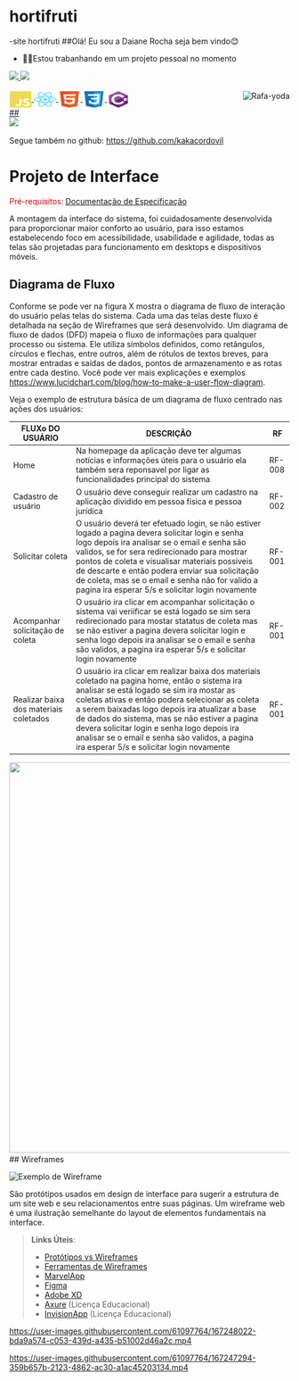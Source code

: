 # hortifruti
-site hortifruti
##Olá! Eu sou a Daiane Rocha seja bem vindo😊
- 👩‍🏫Estou trabanhando em um projeto pessoal no momento             
<div>
  <a href="https://github.com/Daiane567">
  <img height="180em" src="https://github-readme-stats.vercel.app/api?username=Daiane567&show_icons=true&theme=dracula&include_all_commits=true&count_private=true"/>
  <img height="180em" src="https://github-readme-stats.vercel.app/api/top-langs/?username=Daiane567&layout=compact&langs_count=7&theme=dracula"/>
</div>
  <div style="display: inline_block"><br>
  <img align="center" alt="Daiane-Js" height="30" width="40" src="https://raw.githubusercontent.com/devicons/devicon/master/icons/javascript/javascript-plain.svg">
  <img align="center" alt="Rafa-React" height="30" width="40" src="https://raw.githubusercontent.com/devicons/devicon/master/icons/react/react-original.svg">
  <img align="center" alt="Rafa-HTML" height="30" width="40" src="https://raw.githubusercontent.com/devicons/devicon/master/icons/html5/html5-original.svg">
  <img align="center" alt="Rafa-CSS" height="30" width="40" src="https://raw.githubusercontent.com/devicons/devicon/master/icons/css3/css3-original.svg">
  <img align="center" alt="Rafa-Csharp" height="30" width="40" src="https://raw.githubusercontent.com/devicons/devicon/master/icons/csharp/csharp-original.svg">
  <img align="right" alt="Rafa-yoda" src="https://cdn.discordapp.com/attachments/795358919417397249/825430589581688872/hi.gif">
</div>
  ##
 
<div> 
   <a href="https://www.linkedin.com/in/daiane-rocha-0b2bb1202" target="_blank"><img src="https://img.shields.io/badge/-LinkedIn-%230077B5?style=for-the-badge&logo=linkedin&logoColor=white" target="_blank"></a> 
 


Segue também no github:
https://github.com/kakacordovil


</div>
  
  
  # Projeto de Interface

<span style="color:red">Pré-requisitos: <a href="2-Especificação do Projeto.md"> Documentação de Especificação</a></span>

A montagem da interface do sistema, foi cuidadosamente desenvolvida para proporcionar maior conforto ao usuário, para isso estamos estabelecendo foco em acessibilidade, usabilidade e agilidade, todas as telas são projetadas para funcionamento em desktops e dispositivos móveis. 

 
## Diagrama de Fluxo

Conforme se pode ver na figura X mostra o diagrama de fluxo de interação do usuário pelas telas do sistema. Cada uma das telas deste fluxo é detalhada na seção de Wireframes que será desenvolvido. Um diagrama de fluxo de dados (DFD) mapeia o fluxo de informações para qualquer processo ou sistema. Ele utiliza símbolos definidos, como retângulos, círculos e flechas, entre outros, além de rótulos de textos breves, para mostrar entradas e saídas de dados, pontos de armazenamento e as rotas entre cada destino. Você pode ver mais explicações e exemplos https://www.lucidchart.com/blog/how-to-make-a-user-flow-diagram.  

Veja o exemplo de estrutura básica de um diagrama de fluxo centrado nas ações dos usuários: 


|FLUXo DO USUÁRIO| DESCRIÇÃO | RF |
|--|-------------------------------------------------------|----------------------|
| Home | Na homepage da aplicação deve ter algumas notícias e informações úteis para o usuário ela também sera reponsavel por ligar as funcionalidades principal do sistema| RF-008 |
|Cadastro de usuário | O usuário deve conseguir realizar um cadastro na aplicação dividido em pessoa fisica e pessoa jurídica | RF-002 |
|Solicitar coleta|O usuário deverá ter efetuado login, se não estiver logado a pagina devera solicitar login e senha  logo depois ira analisar se o email e senha são validos, se for sera redirecionado para mostrar pontos de coleta e visualisar materiais possiveis de descarte e então podera enviar sua solicitação de coleta, mas se o email e senha não for valido a pagina ira esperar 5/s e solicitar login novamente| RF-001 || RF-003|| RF-004| | RF-006 |
|Acompanhar solicitação de coleta|O usuário ira clicar em acompanhar solicitação o sistema vai veriificar se está logado se sim sera redirecionado para mostar statatus de coleta mas se não estiver a pagina devera solicitar login e senha  logo depois ira analisar se o email e senha são validos, a pagina ira esperar 5/s e solicitar login novamente| RF-001 || RF-003 || RF-005 |
|Realizar baixa dos materiais coletados|O usuário ira clicar em realizar baixa dos materiais coletado na pagina home, então o sistema ira analisar se está logado se sim  ira mostar as coletas ativas e então podera selecionar as coleta a serem baixadas logo depois ira atualizar a base de dados do sistema, mas se não estiver a pagina devera solicitar login e senha  logo depois ira analisar se o email e senha são validos, a pagina ira esperar 5/s e solicitar login novamente| RF-001 || RF-003 || RF-011|

<div align="center">
  <img src="https://user-images.githubusercontent.com/61097764/132763749-e55c0308-c594-4d42-b031-b5456f090bed.png" width="700px" height="700px" />
  </div>
## Wireframes

![Exemplo de Wireframe](img/wireframe-example.png)

São protótipos usados em design de interface para sugerir a estrutura de um site web e seu relacionamentos entre suas páginas. Um wireframe web é uma ilustração semelhante do layout de elementos fundamentais na interface.
 
> **Links Úteis**:
> - [Protótipos vs Wireframes](https://www.nngroup.com/videos/prototypes-vs-wireframes-ux-projects/)
> - [Ferramentas de Wireframes](https://rockcontent.com/blog/wireframes/)
> - [MarvelApp](https://marvelapp.com/developers/documentation/tutorials/)
> - [Figma](https://www.figma.com/)
> - [Adobe XD](https://www.adobe.com/br/products/xd.html#scroll)
> - [Axure](https://www.axure.com/edu) (Licença Educacional)
> - [InvisionApp](https://www.invisionapp.com/) (Licença Educacional)
  
  https://user-images.githubusercontent.com/61097764/167248022-bda9a574-c053-439d-a435-b51002d46a2c.mp4

  
  https://user-images.githubusercontent.com/61097764/167247294-359b657b-2123-4862-ac30-a1ac45203134.mp4


